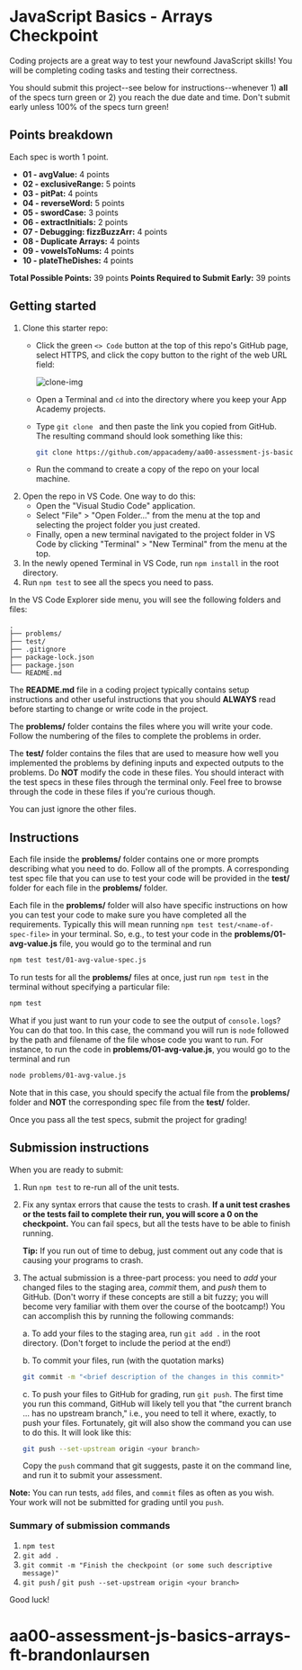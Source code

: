 # JavaScript Basics - Arrays Checkpoint

Coding projects are a great way to test your newfound JavaScript skills! You
will be completing coding tasks and testing their correctness.

You should submit this project--see below for instructions--whenever 1) **all**
of the specs turn green or 2) you reach the due date and time. Don't submit
early unless 100% of the specs turn green!

## Points breakdown

Each spec is worth 1 point.

* **01 - avgValue:** 4 points
* **02 - exclusiveRange:** 5 points
* **03 - pitPat:** 4 points
* **04 - reverseWord:** 5 points
* **05 - swordCase:** 3 points
* **06 - extractInitials:** 2 points
* **07 - Debugging: fizzBuzzArr:** 4 points
* **08 - Duplicate Arrays:** 4 points
* **09 - vowelsToNums:** 4 points
* **10 - plateTheDishes:** 4 points

**Total Possible Points:** 39 points
**Points Required to Submit Early:** 39 points

## Getting started

1. Clone this starter repo:
   * Click the green `<> Code` button at the top of this repo's GitHub page,
     select HTTPS, and click the copy button to the right of the web URL field:

     ![clone-img]

   * Open a Terminal and `cd` into the directory where you keep your App Academy
     projects.
   * Type `git clone ` and then paste the link you copied from GitHub. The
     resulting command should look something like this:

     ```sh
     git clone https://github.com/appacademy/aa00-assessment-js-basics-arrays-ft-student-<Your-Github-Username>.git
     ```

   * Run the command to create a copy of the repo on your local machine.
2. Open the repo in VS Code. One way to do this:
   * Open the "Visual Studio Code" application.
   * Select "File" > "Open Folder..." from the menu at the top and selecting the
     project folder you just created.
   * Finally, open a new terminal navigated to the project folder in VS Code by
     clicking "Terminal" > "New Terminal" from the menu at the top.
3. In the newly opened Terminal in VS Code, run `npm install` in the root
   directory.
4. Run `npm test` to see all the specs you need to pass.

In the VS Code Explorer side menu, you will see the following folders and files:

```plaintext
.
├── problems/
├── test/
├── .gitignore
├── package-lock.json
├── package.json
└── README.md
```

The __README.md__ file in a coding project typically contains setup instructions
and other useful instructions that you should **ALWAYS** read before starting to
change or write code in the project.

The __problems/__ folder contains the files where you will write your code.
Follow the numbering of the files to complete the problems in order.

The __test/__ folder contains the files that are used to measure how well you
implemented the problems by defining inputs and expected outputs to the
problems. Do **NOT** modify the code in these files. You should interact with
the test specs in these files through the terminal only. Feel free to browse
through the code in these files if you're curious though.

You can just ignore the other files.

## Instructions

Each file inside the __problems/__ folder contains one or more prompts
describing what you need to do. Follow all of the prompts. A corresponding test
spec file that you can use to test your code will be provided in the __test/__
folder for each file in the __problems/__ folder.

Each file in the __problems/__ folder will also have specific instructions on
how you can test your code to make sure you have completed all the requirements.
Typically this will mean running `npm test test/<name-of-spec-file>` in your
terminal. So, e.g., to test your code in the __problems/01-avg-value.js__ file,
you would go to the terminal and run

```sh
npm test test/01-avg-value-spec.js
```

To run tests for all the __problems/__ files at once, just run `npm test` in
the terminal without specifying a particular file:

```sh
npm test
```

What if you just want to run your code to see the output of `console.log`s? You
can do that too. In this case, the command you will run is `node` followed by
the path and filename of the file whose code you want to run. For instance, to
run the code in __problems/01-avg-value.js__, you would go to the terminal and
run

```sh
node problems/01-avg-value.js
```

Note that in this case, you should specify the actual file from the
__problems/__ folder and **NOT** the corresponding spec file from the __test/__
folder.

Once you pass all the test specs, submit the project for grading!

## Submission instructions

When you are ready to submit:

1. Run `npm test` to re-run all of the unit tests.

2. Fix any syntax errors that cause the tests to crash. **If a unit test crashes
   or the tests fail to complete their run, you will score a 0 on the
   checkpoint.** You can fail specs, but all the tests have to be able to finish
   running.

   **Tip:** If you run out of time to debug, just comment out any code that is
   causing your programs to crash.

3. The actual submission is a three-part process: you need to _add_ your changed
   files to the staging area, _commit_ them, and _push_ them to GitHub. (Don't
   worry if these concepts are still a bit fuzzy; you will become very familiar
   with them over the course of the bootcamp!) You can accomplish this by
   running the following commands:

   a. To add your files to the staging area, run `git add .` in the root
      directory. (Don't forget to include the period at the end!)

   b. To commit your files, run (with the quotation marks)

      ```sh
      git commit -m "<brief description of the changes in this commit>"
      ```

   c. To push your files to GitHub for grading, run `git push`. The first time
      you run this command, GitHub will likely tell you that "the current branch
      ... has no upstream branch," i.e., you need to tell it where, exactly, to
      push your files. Fortunately, git will also show the command you can
      use to do this. It will look like this:

      ```sh
      git push --set-upstream origin <your branch>
      ```

      Copy the `push` command that git suggests, paste it on the command line,
      and run it to submit your assessment.

**Note:** You can run tests, `add` files, and `commit` files as often as you
wish. Your work will not be submitted for grading until you `push`.

### Summary of submission commands

1. `npm test`
2. `git add .`
3. `git commit -m "Finish the checkpoint (or some such descriptive message)"`
4. `git push` / `git push --set-upstream origin <your branch>`

Good luck!

[clone-img]: https://appacademy-open-assets.s3.us-west-1.amazonaws.com/Modular-Curriculum/content/week-00/github-clone-img.png
# aa00-assessment-js-basics-arrays-ft-brandonlaursen
